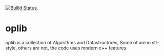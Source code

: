 [![Builld Status](https://travis-ci.org/tavaresdong/oplib.png)](https://travis-ci.org/tavaresdong/oplib).


# oplib
oplib is a collection of Algorithms and Datastructures, Some of are in
stl-style, others are not, the code uses modern c++ features.

